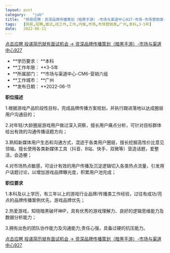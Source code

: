 ```yaml
---
layout:	post
category:	"job"
title:	"网易招聘：资深品牌传播策划（暗黑手游）-市场与渠道中心927-市场-市场营销类-广州本科3-5年"
tags:	[网易,招聘,面试,找工作,工作,内推,市场,市场营销类,广州,本科,3-5年]
date:	2022-06-11
---
```


[点击应聘 投递简历就有面试机会 ->  资深品牌传播策划（暗黑手游）-市场与渠道中心927](http://mobile.bole.netease.com/bole/boleDetail?id=38632&employeeId=346f03c3cda5f04c&key=all)



- **学历要求： **本科
- **工作年限： **3-5年
- **所属部门： **市场与渠道中心-CM6-营销六组
- **工作城市： **广州
- **发布日期： **2022-06-11



**职位描述**

1.根据游戏产品阶段性目标，完成品牌传播方案规划，并执行跟进落地以达成圈层用户沟通目的；

2.对年轻/大龄圈层游戏用户做过深入洞察，擅长用户痛点分析，可针对目标群体给出有效的沟通传播话题方向；

3.熟知新媒体用户生态和沟通方式，混迹于各类用户圈层，擅长挖掘高性价比意见领袖，擅长使用各类新媒体工具（抖音、B站、快手、双微等）营造话题，爱整活，会造梗；

4.对市场热点敏感，可设计有效的用户传播及沉淀逻辑切入各类热点流量，引发用户话题讨论，以增加游戏品牌曝光度，积累用户池完成；



**职位要求**

1.本科及以上学历，有三年以上的游戏行业品牌/传播类工作经验，过往有成功/亮点的品牌传播案例优先，游戏品牌优先；

2.热爱游戏，知晓暗黑破坏神IP，具有优秀的游戏理解力、良好的逻辑思维能力及数据分析能力；

3.拥有出色的团队协作能力及沟通能力;责任心强，具备过硬的抗压能力。



[点击应聘 投递简历就有面试机会 ->  资深品牌传播策划（暗黑手游）-市场与渠道中心927](http://mobile.bole.netease.com/bole/boleDetail?id=38632&employeeId=346f03c3cda5f04c&key=all)